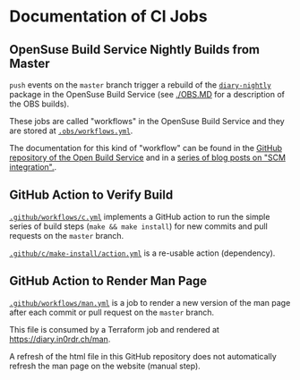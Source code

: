 # Documentation of CI Jobs

## OpenSuse Build Service Nightly Builds from Master
`push` events on the `master` branch trigger a rebuild of the [`diary-nightly`](https://build.opensuse.org/package/show/home:in0rdr/diary-nightly) package in the OpenSuse Build Service (see [./OBS.MD](./OBS.MD) for a description of the OBS builds).

These jobs are called "workflows" in the OpenSuse Build Service and they are stored at [`.obs/workflows.yml`](../.obs/workflows.yml).

The documentation for this kind of "workflow" can be found in the [GitHub repository of the Open Build Service](https://github.com/openSUSE/open-build-service/wiki/Better-SCM-CI-Integration) and in a [series of blog posts on "SCM integration".](https://openbuildservice.org/blog).

## GitHub Action to Verify Build

[`.github/workflows/c.yml`](../.github/workflows/c.yml) implements a GitHub action to run the simple series of build steps (`make && make install`) for new commits and pull requests on the `master` branch.

[`.github/c/make-install/action.yml`](../.github/c/make-install/action.yml) is a re-usable action (dependency).

## GitHub Action to Render Man Page

[`.github/workflows/man.yml`](../.github/workflows/man.yml) is a job to render a new version of the man page after each commit or pull request on the `master` branch.

This file is consumed by a Terraform job and rendered at https://diary.in0rdr.ch/man.

A refresh of the html file in this GitHub repository does not automatically refresh the man page on the website (manual step).